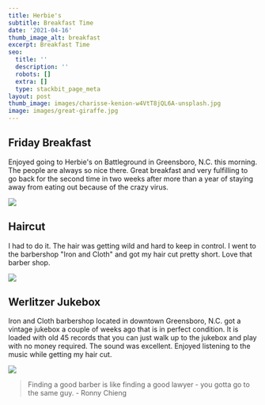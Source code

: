 ```yaml
---
title: Herbie's
subtitle: Breakfast Time
date: '2021-04-16'
thumb_image_alt: breakfast
excerpt: Breakfast Time
seo:
  title: ''
  description: ''
  robots: []
  extra: []
  type: stackbit_page_meta
layout: post
thumb_image: images/charisse-kenion-w4VtT8jQL6A-unsplash.jpg
image: images/great-giraffe.jpg
---
```

## Friday Breakfast

Enjoyed going to Herbie's on Battleground in Greensboro, N.C. this morning. The people are always so nice there. Great breakfast and very fulfilling to go back for the second time in two weeks after more than a year of staying away from eating out because of the crazy virus.

![](/images/marvelous-zebra.jpg)

## Haircut

I had to do it. The hair was getting wild and hard to keep in control. I went to the barbershop "Iron and Cloth" and got my hair cut pretty short. Love that barber shop.

![](/images/apothecary-87-Wg3J83R1YSQ-unsplash.jpg)

## Werlitzer Jukebox

Iron and Cloth barbershop located in downtown Greensboro, N.C. got a vintage jukebox a couple of weeks ago that is in perfect condition. It is loaded with old 45 records that you can just walk up to the jukebox and play with no money required. The sound was excellent. Enjoyed listening to the music while getting my hair cut.

![](/images/patrick-fore-cPDH2ChdBps-unsplash.jpg)

> Finding a good barber is like finding a good lawyer - you gotta go to the same guy.
> \- Ronny Chieng
>
